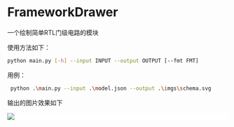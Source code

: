 # FrameworkDrawer
一个绘制简单RTL门级电路的模块

使用方法如下：
```bash
python main.py [-h] --input INPUT --output OUTPUT [--fmt FMT]
```

用例：
```bash
 python .\main.py --input .\model.json --output .\imgs\schema.svg
```

输出的图片效果如下
<div style="background-color: white;">
<img src="./imgs/schema.svg">
</div>
